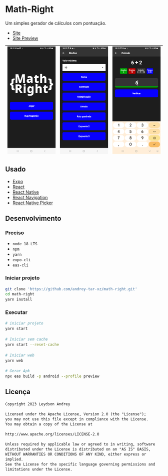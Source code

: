 # Math-Right

Um simples gerador de cálculos com pontuação. 

- [Site](math-right.vercel.app)
- [Site Preview](https://math-right-git-dev-andrey-tar-xz.vercel.app)

<img src="screenshots/screenshot_menu.png" width="200"> | <img src="screenshots/screenshot_modos.png" width="200"> | <img src="screenshots/screenshot_game.png" width="200">
:---: | :---: | :---:

## Usado

- [Expo](https://expo.dev)
- [React](https://react.dev)
- [React Native](https://reactnative.dev)
- [React Navigation](https://reactnavigation.org/)
- [React Native Picker](https://github.com/react-native-picker/picker)

## Desenvolvimento

### Preciso

- `node 18 LTS`
- `npm`
- `yarn`
- `expo-cli`
- `eas-cli`


### Iniciar projeto
```bash
git clone 'https://github.com/andrey-tar-xz/math-right.git'
cd math-right
yarn install
```

### Executar
```bash
# iniciar projeto
yarn start

# Iniciar sem cache
yarn start --reset-cache

# Iniciar web
yarn web

# Gerar Apk
npx eas build -p android --profile preview
```

## Licença

```
Copyright 2023 Leydson Andrey

Licensed under the Apache License, Version 2.0 (the "License");
you may not use this file except in compliance with the License.
You may obtain a copy of the License at

http://www.apache.org/licenses/LICENSE-2.0

Unless required by applicable law or agreed to in writing, software
distributed under the License is distributed on an "AS IS" BASIS,
WITHOUT WARRANTIES OR CONDITIONS OF ANY KIND, either express or implied.
See the License for the specific language governing permissions and
limitations under the License.
```
